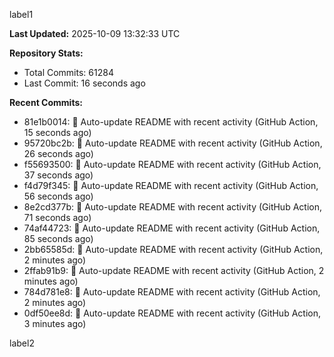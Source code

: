 
label1 
<!-- ACTIVITY_START -->
**Last Updated:** 2025-10-09 13:32:33 UTC

**Repository Stats:**
- Total Commits: 61284
- Last Commit: 16 seconds ago

**Recent Commits:**
- 81e1b0014: 🤖 Auto-update README with recent activity (GitHub Action, 15 seconds ago)
- 95720bc2b: 🤖 Auto-update README with recent activity (GitHub Action, 26 seconds ago)
- f55693500: 🤖 Auto-update README with recent activity (GitHub Action, 37 seconds ago)
- f4d79f345: 🤖 Auto-update README with recent activity (GitHub Action, 56 seconds ago)
- 8e2cd377b: 🤖 Auto-update README with recent activity (GitHub Action, 71 seconds ago)
- 74af44723: 🤖 Auto-update README with recent activity (GitHub Action, 85 seconds ago)
- 2bb65585d: 🤖 Auto-update README with recent activity (GitHub Action, 2 minutes ago)
- 2ffab91b9: 🤖 Auto-update README with recent activity (GitHub Action, 2 minutes ago)
- 784d781e8: 🤖 Auto-update README with recent activity (GitHub Action, 2 minutes ago)
- 0df50ee8d: 🤖 Auto-update README with recent activity (GitHub Action, 3 minutes ago)
<!-- ACTIVITY_END -->

label2
